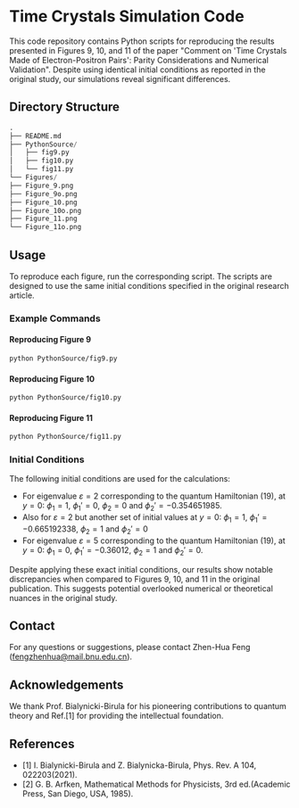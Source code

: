 # Time Crystals Simulation Code

This code repository contains Python scripts for reproducing the results presented in Figures 9, 10, and 11 of the paper "Comment on 'Time Crystals Made of Electron-Positron Pairs': Parity Considerations and Numerical Validation". Despite using identical initial conditions as reported in the original study, our simulations reveal significant differences.

## Directory Structure

```python
.
├── README.md
├── PythonSource/
│   ├── fig9.py
│   ├── fig10.py
│   └── fig11.py
└── Figures/
├── Figure_9.png
├── Figure_9o.png
├── Figure_10.png
├── Figure_10o.png
├── Figure_11.png
└── Figure_11o.png
```


## Usage

To reproduce each figure, run the corresponding script. The scripts are designed to use the same initial conditions specified in the original research article.

### Example Commands

#### Reproducing Figure 9

```bash
python PythonSource/fig9.py
```

#### Reproducing Figure 10

```bash
python PythonSource/fig10.py
```

#### Reproducing Figure 11

```bash
python PythonSource/fig11.py
```

### Initial Conditions

The following initial conditions are used for the calculations:

- For eigenvalue $\varepsilon=2$ corresponding to the quantum Hamiltonian (19), at $y=0:$ $\phi_1=1$, $\phi_1'=0$, $\phi_2=0$ and $\phi_2'=−0.354651985$.
- Also for $\varepsilon=2$ but another set of initial values at $y=0:$ $\phi_1=1$, $\phi_1'=-0.665192338$, $\phi_2=1$ and $\phi_2'=0$
- For eigenvalue $\varepsilon=5$ corresponding to the quantum Hamiltonian (19), at $y=0:$ $\phi_1=0$, $\phi_1'=-0.36012$, $\phi_2=1$ and $\phi_2'=0$.

Despite applying these exact initial conditions, our results show notable discrepancies when compared to Figures 9, 10, and 11 in the original publication. This suggests potential overlooked numerical or theoretical nuances in the original study.

## Contact ##

For any questions or suggestions, please contact Zhen-Hua Feng (fengzhenhua@mail.bnu.edu.cn).


## Acknowledgements ##

We thank Prof. Bialynicki-Birula for his pioneering contributions to quantum theory and Ref.[1] for providing the intellectual foundation.

## References ##

- [1] I. Bialynicki-Birula and Z. Bialynicka-Birula, Phys. Rev. A 104, 022203(2021).
- [2] G. B. Arfken, Mathematical Methods for Physicists, 3rd ed.(Academic Press, San Diego, USA, 1985).
